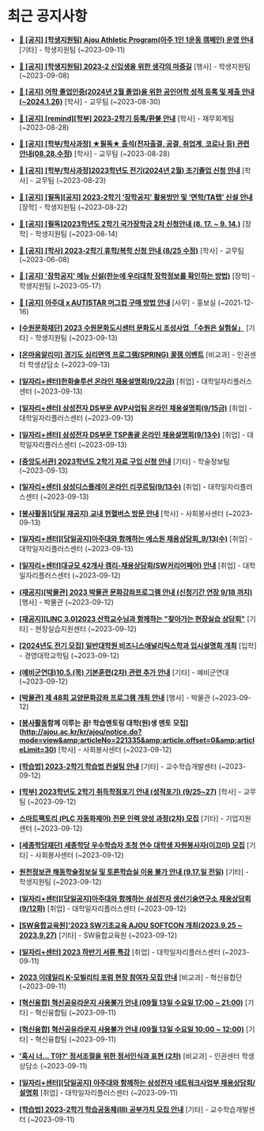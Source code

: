 # 최근 공지사항

* **[📌 [공지] [학생지원팀] Ajou Athletic Program(아주 1인 1운동 캠페인) 운영 안내](http://ajou.ac.kr/kr/ajou/notice.do?mode=view&amp;articleNo=221228&amp;article.offset=0&amp;articleLimit=30)**
 [기타] - 학생지원팀 (~2023-09-11)

* **[📌 [공지] [학생지원팀] 2023-2 신입생을 위한 생각의 마중길](http://ajou.ac.kr/kr/ajou/notice.do?mode=view&amp;articleNo=221191&amp;article.offset=0&amp;articleLimit=30)**
 [행사] - 학생지원팀 (~2023-09-08)

* **[📌 [공지] 어학 졸업인증(2024년 2월 졸업)을 위한 공인어학 성적 등록 및 제출 안내 (~2024.1.26)](http://ajou.ac.kr/kr/ajou/notice.do?mode=view&amp;articleNo=220675&amp;article.offset=0&amp;articleLimit=30)**
 [학사] - 교무팀 (~2023-08-30)

* **[📌 [공지] [remind][학부] 2023-2학기 등록/환불 안내](http://ajou.ac.kr/kr/ajou/notice.do?mode=view&amp;articleNo=220608&amp;article.offset=0&amp;articleLimit=30)**
 [학사] - 재무회계팀 (~2023-08-28)

* **[📌 [공지] [학부/학사과정] ★필독★ 출석(전자출결, 공결, 취업계, 코로나 등) 관련 안내(08.28.수정)](http://ajou.ac.kr/kr/ajou/notice.do?mode=view&amp;articleNo=220586&amp;article.offset=0&amp;articleLimit=30)**
 [학사] - 교무팀 (~2023-08-28)

* **[📌 [공지] [학부/학사과정]2023학년도 전기(2024년 2월) 조기졸업 신청 안내](http://ajou.ac.kr/kr/ajou/notice.do?mode=view&amp;articleNo=220402&amp;article.offset=0&amp;articleLimit=30)**
 [학사] - 교무팀 (~2023-08-23)

* **[📌 [공지] [필독][공지] 2023-2학기 ‘장학공지’ 활용방안 및 ‘면학/TA탭’ 신설 안내](http://ajou.ac.kr/kr/ajou/notice.do?mode=view&amp;articleNo=220288&amp;article.offset=0&amp;articleLimit=30)**
 [장학] - 학생지원팀 (~2023-08-22)

* **[📌 [공지] [필독]2023학년도 2학기 국가장학금 2차 신청안내 (8. 17. ~ 9. 14.)](http://ajou.ac.kr/kr/ajou/notice.do?mode=view&amp;articleNo=220054&amp;article.offset=0&amp;articleLimit=30)**
 [장학] - 학생지원팀 (~2023-08-14)

* **[📌 [공지] [학사] 2023-2학기 휴학/복학 신청 안내 (8/25 수정)](http://ajou.ac.kr/kr/ajou/notice.do?mode=view&amp;articleNo=215587&amp;article.offset=0&amp;articleLimit=30)**
 [학사] - 교무팀 (~2023-06-08)

* **[📌 [공지] &#x27;장학공지&#x27; 메뉴 신설(한눈에 우리대학 장학정보를 확인하는 방법)](http://ajou.ac.kr/kr/ajou/notice.do?mode=view&amp;articleNo=214764&amp;article.offset=0&amp;articleLimit=30)**
 [장학] - 학생지원팀 (~2023-05-17)

* **[📌 [공지] 아주대 x AUTISTAR 머그컵 구매 방법 안내](http://ajou.ac.kr/kr/ajou/notice.do?mode=view&amp;articleNo=147976&amp;article.offset=0&amp;articleLimit=30)**
 [사무] - 홍보실 (~2021-12-16)

* **[[수원문화재단] 2023 수원문화도시센터 문화도시 조성사업 「수원은 실험실」](http://ajou.ac.kr/kr/ajou/notice.do?mode=view&amp;articleNo=221410&amp;article.offset=0&amp;articleLimit=30)**
 [기타] - 학생지원팀 (~2023-09-13)

* **[[온마음알리미] 경기도 심리면역 프로그램(SPRING) 꿀잼 이벤트](http://ajou.ac.kr/kr/ajou/notice.do?mode=view&amp;articleNo=221404&amp;article.offset=0&amp;articleLimit=30)**
 [비교과] - 인권센터 학생상담소 (~2023-09-13)

* **[[일자리+센터]한화솔루션 온라인 채용설명회(9/22금)](http://ajou.ac.kr/kr/ajou/notice.do?mode=view&amp;articleNo=221376&amp;article.offset=0&amp;articleLimit=30)**
 [취업] - 대학일자리플러스센터 (~2023-09-13)

* **[[일자리+센터] 삼성전자 DS부문 AVP사업팀 온라인 채용설명회(9/15금)](http://ajou.ac.kr/kr/ajou/notice.do?mode=view&amp;articleNo=221375&amp;article.offset=0&amp;articleLimit=30)**
 [취업] - 대학일자리플러스센터 (~2023-09-13)

* **[[일자리+센터] 삼성전자 DS부문 TSP총괄 온라인 채용설명회(9/13수)](http://ajou.ac.kr/kr/ajou/notice.do?mode=view&amp;articleNo=221373&amp;article.offset=0&amp;articleLimit=30)**
 [취업] - 대학일자리플러스센터 (~2023-09-13)

* **[[중앙도서관] 2023학년도 2학기 자료 구입 신청 안내](http://ajou.ac.kr/kr/ajou/notice.do?mode=view&amp;articleNo=221372&amp;article.offset=0&amp;articleLimit=30)**
 [기타] - 학술정보팀 (~2023-09-13)

* **[[일자리+센터] 삼성디스플레이 온라인 리쿠르팅(9/13수)](http://ajou.ac.kr/kr/ajou/notice.do?mode=view&amp;articleNo=221371&amp;article.offset=0&amp;articleLimit=30)**
 [취업] - 대학일자리플러스센터 (~2023-09-13)

* **[[봉사활동](당일 재공지) 교내 헌혈버스 방문 안내](http://ajou.ac.kr/kr/ajou/notice.do?mode=view&amp;articleNo=221360&amp;article.offset=0&amp;articleLimit=30)**
 [학사] - 사회봉사센터 (~2023-09-13)

* **[[일자리+센터][당일공지]아주대와 함께하는 에스원 채용상담회_9/13(수)](http://ajou.ac.kr/kr/ajou/notice.do?mode=view&amp;articleNo=221359&amp;article.offset=0&amp;articleLimit=30)**
 [취업] - 대학일자리플러스센터 (~2023-09-13)

* **[[일자리+센터]대규모 42개사 캠리-채용상담회(SW커리어페어) 안내](http://ajou.ac.kr/kr/ajou/notice.do?mode=view&amp;articleNo=221355&amp;article.offset=0&amp;articleLimit=30)**
 [취업] - 대학일자리플러스센터 (~2023-09-12)

* **[(재공지)[박물관] 2023 박물관 문화강좌프로그램 안내 (신청기간 연장 9/18 까지)](http://ajou.ac.kr/kr/ajou/notice.do?mode=view&amp;articleNo=221353&amp;article.offset=0&amp;articleLimit=30)**
 [행사] - 박물관 (~2023-09-12)

* **[[재공지][LINC 3.0]2023 산학교수님과 함께하는 &quot;찾아가는 현장실습 상담회&quot;](http://ajou.ac.kr/kr/ajou/notice.do?mode=view&amp;articleNo=221350&amp;article.offset=0&amp;articleLimit=30)**
 [기타] - 현장실습지원센터 (~2023-09-12)

* **[[2024년도 전기 모집] 일반대학원 비즈니스애널리틱스학과 입시설명회 개최](http://ajou.ac.kr/kr/ajou/notice.do?mode=view&amp;articleNo=221348&amp;article.offset=0&amp;articleLimit=30)**
 [입학] - 경영대학교학팀 (~2023-09-12)

* **[(예비군연대)10.5.(목) 기본훈련(2차) 관련 추가 안내](http://ajou.ac.kr/kr/ajou/notice.do?mode=view&amp;articleNo=221338&amp;article.offset=0&amp;articleLimit=30)**
 [기타] - 예비군연대 (~2023-09-12)

* **[[박물관] 제 48회 교양문화강좌 프로그램 개최 안내](http://ajou.ac.kr/kr/ajou/notice.do?mode=view&amp;articleNo=221337&amp;article.offset=0&amp;articleLimit=30)**
 [행사] - 박물관 (~2023-09-12)

* **[[봉사활동](추가모집)함께 이루는 꿈! 학습멘토링 대학(원)생 멘토 모집](http://ajou.ac.kr/kr/ajou/notice.do?mode=view&amp;articleNo=221335&amp;article.offset=0&amp;articleLimit=30)**
 [학사] - 사회봉사센터 (~2023-09-12)

* **[[학습법] 2023-2학기 학습법 컨설팅 안내](http://ajou.ac.kr/kr/ajou/notice.do?mode=view&amp;articleNo=221331&amp;article.offset=0&amp;articleLimit=30)**
 [기타] - 교수학습개발센터 (~2023-09-12)

* **[[학부] 2023학년도 2학기 취득학점포기 안내 (성적포기) (9/25~27)](http://ajou.ac.kr/kr/ajou/notice.do?mode=view&amp;articleNo=221329&amp;article.offset=0&amp;articleLimit=30)**
 [학사] - 교무팀 (~2023-09-12)

* **[스마트팩토리 (PLC 자동화제어) 전문 인력 양성 과정(2차) 모집](http://ajou.ac.kr/kr/ajou/notice.do?mode=view&amp;articleNo=221316&amp;article.offset=0&amp;articleLimit=30)**
 [기타] - 기업지원센터 (~2023-09-12)

* **[[세종학당재단] 세종학당 우수학습자 초청 연수 대학생 자원봉사자(이끄미) 모집](http://ajou.ac.kr/kr/ajou/notice.do?mode=view&amp;articleNo=221308&amp;article.offset=0&amp;articleLimit=30)**
 [기타] - 사회봉사센터 (~2023-09-12)

* **[원천정보관 해동학술정보실 및 토론학습실 이용 불가 안내 (9.17.일 전일)](http://ajou.ac.kr/kr/ajou/notice.do?mode=view&amp;articleNo=221306&amp;article.offset=0&amp;articleLimit=30)**
 [기타] - 학생지원팀 (~2023-09-12)

* **[[일자리+센터][당일공지]아주대와 함께하는 삼성전자 생산기술연구소 채용상담회(9/12화)](http://ajou.ac.kr/kr/ajou/notice.do?mode=view&amp;articleNo=221305&amp;article.offset=0&amp;articleLimit=30)**
 [취업] - 대학일자리플러스센터 (~2023-09-12)

* **[[SW융합교육원]&#x27;2023 SW기초교육 AJOU SOFTCON 개최(2023.9.25 ~ 2023.9.27)](http://ajou.ac.kr/kr/ajou/notice.do?mode=view&amp;articleNo=221299&amp;article.offset=0&amp;articleLimit=30)**
 [기타] - SW융합교육원 (~2023-09-12)

* **[[일자리+센터] 2023 하반기 서류 특강](http://ajou.ac.kr/kr/ajou/notice.do?mode=view&amp;articleNo=221298&amp;article.offset=0&amp;articleLimit=30)**
 [취업] - 대학일자리플러스센터 (~2023-09-11)

* **[2023 이데일리 K-모빌리티 포럼 현장 참여자 모집 안내](http://ajou.ac.kr/kr/ajou/notice.do?mode=view&amp;articleNo=221297&amp;article.offset=0&amp;articleLimit=30)**
 [비교과] - 혁신융합단 (~2023-09-11)

* **[[혁신융합] 혁신공유라운지 사용불가 안내 (09월 13일 수요일 17:00 ~ 21:00)](http://ajou.ac.kr/kr/ajou/notice.do?mode=view&amp;articleNo=221295&amp;article.offset=0&amp;articleLimit=30)**
 [기타] - 혁신융합팀 (~2023-09-11)

* **[[혁신융합] 혁신공유라운지 사용불가 안내 (09월 13일 수요일 10:00 ~ 12:00)](http://ajou.ac.kr/kr/ajou/notice.do?mode=view&amp;articleNo=221294&amp;article.offset=0&amp;articleLimit=30)**
 [기타] - 혁신융합팀 (~2023-09-11)

* **[&#x27;혹시 너... T야?&#x27; 정서조절을 위한 정서인식과 표현 (2차)](http://ajou.ac.kr/kr/ajou/notice.do?mode=view&amp;articleNo=221293&amp;article.offset=0&amp;articleLimit=30)**
 [비교과] - 인권센터 학생상담소 (~2023-09-11)

* **[[일자리+센터][당일공지] 아주대와 함께하는 삼성전자 네트워크사업부 채용상담회/설명회](http://ajou.ac.kr/kr/ajou/notice.do?mode=view&amp;articleNo=221284&amp;article.offset=0&amp;articleLimit=30)**
 [취업] - 대학일자리플러스센터 (~2023-09-11)

* **[[학습법] 2023-2학기 학습공동체(III) 공부가치 모집 안내](http://ajou.ac.kr/kr/ajou/notice.do?mode=view&amp;articleNo=221278&amp;article.offset=0&amp;articleLimit=30)**
 [기타] - 교수학습개발센터 (~2023-09-11)

